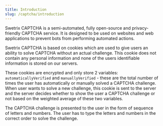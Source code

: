 ```yaml
---
title: Introduction
slug: /captcha/introduction
---
```


Swetrix CAPTCHA is a semi-automated, fully open-source and privacy-friendly CAPTCHA service. It is designed to be used on websites and web applications to prevent bots from performing automated actions.

Swetrix CAPTCHA is based on cookies which are used to give users an ability to solve CAPTCHA without an actual challenge. This cookie does not contain any personal information and none of the users identifiable information is stored on our servers.

These cookies are encrypted and only store 2 variables: `automaticallyVerified` and `manuallyVerified` - these are the total number of times the user has automatically or manually solved a CAPTCHA challenge. When user wants to solve a new challenge, this cookie is sent to the server and the server decides whether to show the user a CAPTCHA challenge or not based on the weighted average of these two variables.

The CAPTCHA challenge is presented to the user in the form of sequence of letters and numbers. The user has to type the letters and numbers in the correct order to solve the challenge.



